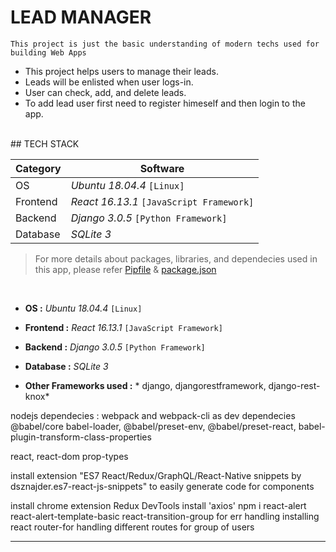 # LEAD MANAGER

`This project is just the basic understanding of modern techs used for building Web Apps`

* This project helps users to manage their leads.
* Leads will be enlisted when user logs-in.
* User can check, add, and delete leads.
* To add lead user first need to register himeself and then login to the app.<br>
<br>
## TECH STACK

| Category | Software |
| -------- | ---------|
| OS | *Ubuntu 18.04.4* `[Linux]` |
| Frontend | *React 16.13.1* `[JavaScript Framework]` |
| Backend | *Django 3.0.5* `[Python Framework]` |
| Database | *SQLite 3* |

> For more details about packages, libraries, and dependecies used in this app, please refer [Pipfile](https://github.com/cod-lab/django-react-redux_projects/blob/master/1_lead-manager/Pipfile) & [package.json](https://github.com/cod-lab/django-react-redux_projects/blob/master/1_lead-manager/package.json)

<br>

* **OS :** *Ubuntu 18.04.4* `[Linux]`
* **Frontend :** *React 16.13.1* `[JavaScript Framework]`
* **Backend :** *Django 3.0.5* `[Python Framework]`
* **Database :** *SQLite 3*


* **Other Frameworks used :** *
    django, djangorestframework, django-rest-knox*

nodejs
dependecies : webpack and webpack-cli as dev dependecies
                @babel/core babel-loader, @babel/preset-env, @babel/preset-react, babel-plugin-transform-class-properties

react, react-dom prop-types

install extension "ES7 React/Redux/GraphQL/React-Native snippets by dsznajder.es7-react-js-snippets" to easily generate code for components

install chrome extension Redux DevTools
install 'axios'
npm i react-alert react-alert-template-basic react-transition-group for err handling
installing react router-for handling different routes for group of users

---
